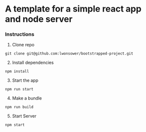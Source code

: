 # A template for a simple react app and node server

### Instructions
1. Clone repo
```
git clone git@github.com:lwonsower/bootstrapped-project.git
```

2. Install dependencies
```
npm install
```

3. Start the app
```
npm run start
```

4. Make a bundle
```
npm run build
```

5. Start Server
```
npm start 
```

